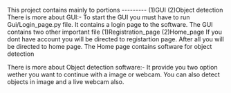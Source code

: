 This project contains mainly to portions --------- (1)GUI  (2)Object detection
There is more about GUI:-
    To start the GUI you must have to run Gui/Login_page.py file. It contains a login page to the software.
    The GUI contains two other important file (1)Registration_page (2)Home_page
    If you dont have account you will be directed to registartion page.
    After all you will be directed to home page.
    The Home page contains software for object detection

There is more about Object detection software:- 
    It provide you two option wether you want to continue with a image or webcam.
    You can also detect objects in image and a live webcam also.
